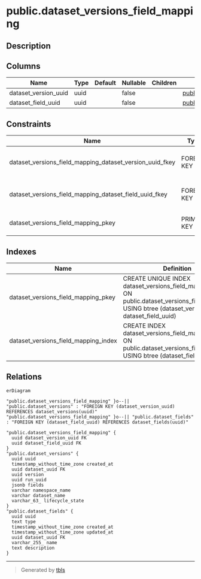 # public.dataset_versions_field_mapping

## Description

## Columns

| Name | Type | Default | Nullable | Children | Parents | Comment |
| ---- | ---- | ------- | -------- | -------- | ------- | ------- |
| dataset_version_uuid | uuid |  | false |  | [public.dataset_versions](public.dataset_versions.md) |  |
| dataset_field_uuid | uuid |  | false |  | [public.dataset_fields](public.dataset_fields.md) |  |

## Constraints

| Name | Type | Definition |
| ---- | ---- | ---------- |
| dataset_versions_field_mapping_dataset_version_uuid_fkey | FOREIGN KEY | FOREIGN KEY (dataset_version_uuid) REFERENCES dataset_versions(uuid) |
| dataset_versions_field_mapping_dataset_field_uuid_fkey | FOREIGN KEY | FOREIGN KEY (dataset_field_uuid) REFERENCES dataset_fields(uuid) |
| dataset_versions_field_mapping_pkey | PRIMARY KEY | PRIMARY KEY (dataset_version_uuid, dataset_field_uuid) |

## Indexes

| Name | Definition |
| ---- | ---------- |
| dataset_versions_field_mapping_pkey | CREATE UNIQUE INDEX dataset_versions_field_mapping_pkey ON public.dataset_versions_field_mapping USING btree (dataset_version_uuid, dataset_field_uuid) |
| dataset_versions_field_mapping_index | CREATE INDEX dataset_versions_field_mapping_index ON public.dataset_versions_field_mapping USING btree (dataset_field_uuid) |

## Relations

```mermaid
erDiagram

"public.dataset_versions_field_mapping" }o--|| "public.dataset_versions" : "FOREIGN KEY (dataset_version_uuid) REFERENCES dataset_versions(uuid)"
"public.dataset_versions_field_mapping" }o--|| "public.dataset_fields" : "FOREIGN KEY (dataset_field_uuid) REFERENCES dataset_fields(uuid)"

"public.dataset_versions_field_mapping" {
  uuid dataset_version_uuid FK
  uuid dataset_field_uuid FK
}
"public.dataset_versions" {
  uuid uuid
  timestamp_without_time_zone created_at
  uuid dataset_uuid FK
  uuid version
  uuid run_uuid
  jsonb fields
  varchar namespace_name
  varchar dataset_name
  varchar_63_ lifecycle_state
}
"public.dataset_fields" {
  uuid uuid
  text type
  timestamp_without_time_zone created_at
  timestamp_without_time_zone updated_at
  uuid dataset_uuid FK
  varchar_255_ name
  text description
}
```

---

> Generated by [tbls](https://github.com/k1LoW/tbls)

